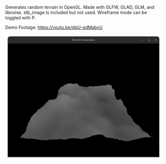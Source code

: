 Generates random terrain in OpenGL. Made with GLFW, GLAD, GLM, and libnoise. stb_image is included but not used. Wireframe mode can be toggled with P.

Demo Footage: https://youtu.be/dpU-gdMabvU

![alt text](https://github.com/AutomatedProgrammer/TerrainGen/blob/main/TerrainPicture.png?raw=true)
